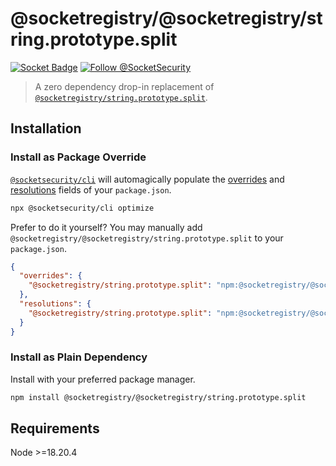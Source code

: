 # @socketregistry/@socketregistry/string.prototype.split

[![Socket Badge](https://socket.dev/api/badge/npm/package/@socketregistry/@socketregistry/string.prototype.split)](https://socket.dev/npm/package/@socketregistry/@socketregistry/string.prototype.split)
[![Follow @SocketSecurity](https://img.shields.io/twitter/follow/SocketSecurity?style=social)](https://twitter.com/SocketSecurity)

> A zero dependency drop-in replacement of
> [`@socketregistry/string.prototype.split`](https://www.npmjs.com/package/@socketregistry/string.prototype.split).

## Installation

### Install as Package Override

[`@socketsecurity/cli`](https://www.npmjs.com/package/@socketsecurity/cli) will
automagically populate the
[overrides](https://docs.npmjs.com/cli/v9/configuring-npm/package-json#overrides)
and [resolutions](https://yarnpkg.com/configuration/manifest#resolutions) fields
of your `package.json`.

```sh
npx @socketsecurity/cli optimize
```

Prefer to do it yourself? You may manually add
`@socketregistry/@socketregistry/string.prototype.split` to your `package.json`.

```json
{
  "overrides": {
    "@socketregistry/string.prototype.split": "npm:@socketregistry/@socketregistry/string.prototype.split@^1"
  },
  "resolutions": {
    "@socketregistry/string.prototype.split": "npm:@socketregistry/@socketregistry/string.prototype.split@^1"
  }
}
```

### Install as Plain Dependency

Install with your preferred package manager.

```sh
npm install @socketregistry/@socketregistry/string.prototype.split
```

## Requirements

Node &gt;=18.20.4
